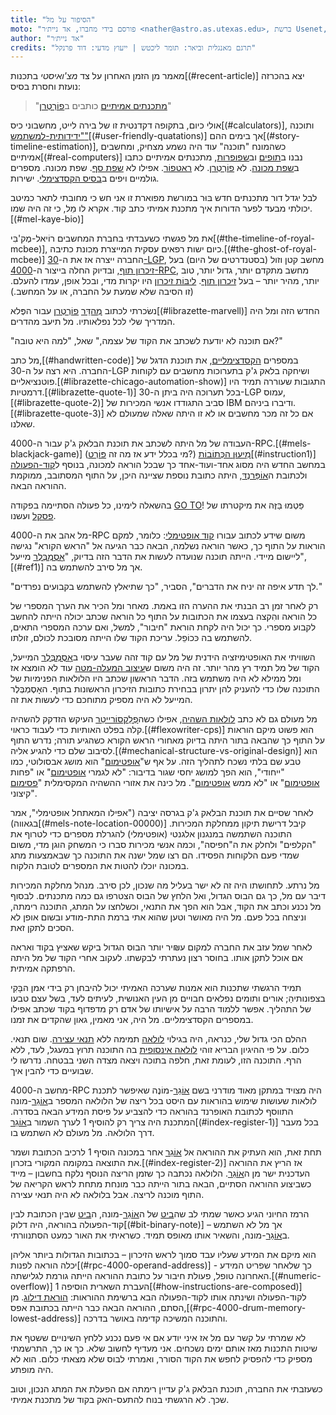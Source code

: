 ```yaml
---
title: "הסיפור על מל"
moto: "פורסם בידי מחברו, אד ניית׳ר <nather@astro.as.utexas.edu>, ברשת Usenet, ב-21 במאי 1983."
author: "אד ניית׳ר"
credits: "תרגם מאנגלית וביאר: תומר ליכטש | ייעוץ מדעי: דוד פרנקל"
---
```


מאמר מן הזמן האחרון על צד _מצ'ואיסטי_ בתכנות[(#recent-article)]
יצא בהכרזה נועזת וחסרת בסיס:

> "[מתכנתים אמיתיים](#real-programmer) כותבים ב[פוֹרְטְרַן](#fortran)"

אולי כיום,
בתקופה דקדנטית זו של
בירה לייט, מחשבוני כיס[(#calculators)], ותוכנה ["ידידותית-למשתמש"](#)[(#user-friendly-quatations)]
אך בימים ההם[(#story-timeline-estimation)],
כשהמונח "תוכנה" עוד היה נשמע מצחיק,
ומחשבים אמיתיים[(#real-computers)] נבנו ב[תופים](#) וב[שפופרות](#),
מתכנתים אמיתיים כתבו ב[שפת מכונה](#).
לא [פוֹרְטְרַן](#). לא [ראטפוֹר](#). אפילו לא [שפת סף](#).
שפת מכונה.
מספרים גולמיים ויפים ב[בסיס הקסדצימלי](#).
ישירות.

לבל יגדל דור מתכנתים חדש
בּוּר במורשת מפוארת זו
אני חש כי מחובתי לתאר
כמיטב יכולתי מבעד לפער הדורות
איך מתכנת אמיתי כתב קוד.
אקרא לו מֵל,
כי זה היה שמו.[(#mel-kaye-bio)]

את מל פגשתי כשעבדתי בחברת המחשבים רוֹיאל-מֶק'בִּי[(#the-timeline-of-royal-mcbee)],
כיום ישות רפאים עסקית המייצרת מכונת כתיבה.[(#the-ghost-of-royal-mcbee)]
החברה ייצרה אז את ה-[30-LGP](#),
מחשב קטן וזול (בסטנדרטים של היום)
בעל [זיכרון תוף](#),
ובדיוק החלה בייצור
ה-[4000-RPC](#), מחשב מתקדם יותר,
גדול יותר, טוב יותר, מהיר יותר – בעל [זיכרון תוף](#).
[ליבּוֹת זיכרון](#) היו יקרות מדי,
ובכל אופן, עמדו להעלם.
(זו הסיבה שלא שמעת על החברה,
או על המחשב.)

נשׂכרתי לכתוב [מְהַדֵּר](#) [פוֹרְטְרַן](#)
עבור הפֶּלא[(#librazette-marvell)] החדש הזה ומל היה המדריך שלי לכל נפלאותיו.
מל תיעב מהדרים.

"אם תוכנה לא יודעת לשכתב את הקוד של עצמה,"
שאל, "למה היא טובה?"

מל כתב,[(#handwritten-code)]
במספרים [הקסדצימליים](#),
את תוכנת הדגל של החברה.
היא רצה על ה-30-LGP
ושיחקה בלאק ג'ק בתערוכות מחשבים
עם לקוחות פוטנציאליים.[(#librazette-chicago-automation-show)]
התגובות שעוררה תמיד היו דרמטיות.[(#librazette-quote-1)]
בכל תערוכה היה ביתן ה-30-LGP עמוס,[(#librazette-quote-2)]
סביב התגודדו אנשי המכירות של IBM
ודיברו ביניהם.[(#librazette-quote-3)]
אם כל זה מכר מחשבים או לא
זו היתה שאלה שמעולם לא שאלנו.

העבודה של מל היתה לשכתב
את תוכנת הבלאק ג'ק עבור ה-4000-RPC.[(#mels-blackjack-game)]
(מי בכלל ידע אז מה זה [פּוֹרְט](#)?)
[מִיעוּן הכְּתוֹבוֹת](#)[(#instruction1)] במחשב החדש
היה מסוג אחד-ועוד-אחד
כך שבכל הוראה למכונה,
בנוסף ל[קוד-הפעולה](#)
ולכתובת ה[אוֹפֵּרַנְדּ](#),
היתה כתובת נוספת שציינה היכן, על התוף המסתובב,
ממוקמת ההוראה הבאה.

בהשאלה לימינו,
כל פעולה הסתיימה בפקודה [GO TO](#)!
פַּטְמוּ בַּזֶּה את מיקטרתו של [פסקל](#) ועשנו.

מל אהב את ה-4000-RPC
משום שידע לכתוב עבורו [קוד אופטימלי](#):
כלומר, למקם הוראות על התוף
כך, כאשר הוראה נשלמה,
הבאה כבר הגיעה אל "הראש הקורא"
נגישה ליישום מיידי.
הייתה תוכנה שנועדה לעשות את הדבר הזה בדיוק,
"[אָסֶמְבְּלֶר](#) מייעל",[(#ref1)]
אך מל סירב להשתמש בה.

"לך תדע איפה זה יניח את הדברים",
הסביר, "כך שתיאלץ להשתמש בקבועים נפרדים."

רק לאחר זמן רב הבנתי את ההערה הזו באמת.
מאחר ומל הכיר את הערך המספרי
של כל הוראה
והִקצה בעצמו את הכתובות על התוף
כל הוראה שכתב יכולה הייתה להחשב
לקבוע מספרי.
כך יכול היה לקחת הוראת "חיבור", למשל,
ואם ערכה המספרי התאים,
להשתמש בה כּכוֹפֵל.
עריכת הקוד שלו הייתה מסובכת לכולם, זולתו.

השוויתי את האופטימיזציה הידנית של מל
עם קוד זהה שעבר עיסוי ב[אָסֶמְבְּלֶר](#) המייעל,
הקוד של מל תמיד רץ מהר יותר.
זה היה משום ש[עיצוב המעלה-מטה](#)
עוד לא הומצא אז
ומל ממילא לא היה משתמש בזה.
הדבר הראשון שכתב היו הלולאות הפנימיות של התוכנה שלו
כדי להעניק להן יתרון
בבחירת כתובות הזיכרון הראשונות בתוף.
האָסֶמְבְּלֶר המייעל לא היה מספיק מתוחכם כדי לעשות את זה.

מל מעולם גם לא כתב [לולאות השהיה](#),
אפילו כשה[פְלֵקסוֹרַייטֵר](#) העיקש
הזדקק להשהיה קלה בפלט האותיות כדי לעבוד כראוי.[(#flexowriter-cps)]
הוא פשוט מיקם הוראות על התוף
כך שהבאה בתור היתה בדיוק מאחורי הראש הקורא
כשהגיע תורה;
נדרש התוף לסיבוב שלם
כדי להגיע אליה.[(#mechanical-structure-vs-original-design)]
הוא טבע שם בלתי נשכח לתהליך הזה.
על אף ש"[אופטימום](#)" הוא מושג אבסולוטי,
כמו "ייחודי", הוא הפך למושג יחסי
שגור בדיבור:
"לא לגמרי [אופטימום](#)" או "פחות [אופטימום](#)"
או "לא ממש [אופטימום](#)".
מל כינה את אזורי ההשהיה המקסימלית
"[פסימום](#) קיצוני".

לאחר שסיים את תוכנת הבלאק ג'ק
בגרסה יציבה
("אפילו המאתחל אופטימלי",
אמר בגאווה)[(#mels-note-location-00000)]
קיבל דרישת תיקון ממחלקת המכירות.
התוכנה השתמשה במנגנון אלגנטי (אופטימלי)
להגרלת מספרים כדי לטרוף את "הקלפים" ולחלק את ה"חפיסה",
וכמה אנשי מכירות סברו כי המשחק הוגן מדי,
משום שמדי פעם הלקוחות הפסידו.
הם רצו שמל ישנה את התוכנה
כך שבאמצעות מתג במכונה
יוכלו להטות את המספרים לטובת הלקוח.

מל נרתע.
לתחושתו היה זה לא ישר בעליל
מה שנכון,
לכן סירב.
מנהל מחלקת המכירות דיבר עם מל,
כך גם הבוס הגדול, ואל הלחץ של הבוס
הצטרפו גם כמה מתכנתים.
לבסוף מל נכנע וכתב את הקוד,
אבל הוא הפך את התנאי,
וכשלחצו על המתג,
התוכנה רימתה, וניצחה בכל פעם.
מל היה מאושר
וטען שהוא אתי ברמת התת-מודע
ובשום אופן לא הסכים לתקן זאת.

לאחר שמל עזב את החברה למקום ע₪יר יותר
הבוס הגדול ביקש שאציץ בקוד
ואראה אם אוכל לתקן אותו.
בחוסר רצון נעתרתי לבקשתו.
לעקוב אחרי הקוד של מל היתה הרפתקה אמיתית.

תמיד הרגשתי שתכנות הוא אמנות
שערכה האמיתי יכול להיבחן רק בידי
אמן הבָּקִי בצפונותיהַ;
אורים ותומים נפלאים
חבויים מן העין האנושית, לעיתים לעד,
בשל עצם טבעו של התהליך.
אפשר ללמוד הרבה על אישיותו של אדם
רק מדפדוף בקוד שכתב
אפילו במספרים הקסדצימליים.
מל היה, אני מאמין, גאון שהקדים את זמנו.

ההלם הכי גדול שלי, כנראה, היה בגילוי
[לולאה](#) תמימה ללא [תנאי עצירה](#).
שום תנאי. כלום.
על פי ההיגיון הבריא זוהי [לולאה אינסופית](#)
בה התוכנה תרוץ במעגל, לעד, ללא הרף.
התוכנה הזו, לעומת זאת, חלפה בתוכה
ויצאה מצדה השני בבטחה.
נדרשו לי שבועיים כדי להבין איך.

מחשב ה-4000-RPC היה מצויד במתקן מאוד מודרני
בשם [אוֹגֵר](#)-מוֹנֶה
שאיפשר לתכנת לולאות
שעושות שימוש בהוראות עם היסט
בכל ריצה של הלולאה
המספר ב[אוֹגֵר](#)-מונה
התווסף לכתובת האופרנד בהוראה
כדי להצביע על
פיסת המידע הבאה בסדרה.
המתכנת היה צריך רק להוסיף 1 לערך השמור ב[אוֹגֵר](#)[(#index-register-1)]
בכל מעבר דרך הלולאה.
מל מעולם לא השתמש בו.

תחת זאת, הוא העתיק את ההוראה אל [אוֹגֵר](#) אחר במכונה
הוסיף 1 לרכיב הכתובת
ושמר את התוצאה במקומה המקורי בזכרון.[(#index-register-2)]
אז הריץ את ההוראה העדכנית
ישר מן ה[אוֹגֵר](#).
הלולאה נכתבה כך שזמן הריצה הנוסף
נלקח בחשבון –
מייד כשביצוע ההוראה הסתיים,
הבאה בתור הייתה כבר מונחת מתחת לראש הקריאה של התוף
מוכנה לריצה.
אבל בלולאה לא היה תנאי עצירה.

הרמז החיוני הגיע כאשר שמתי לב
שה[ביט](#) של ה[אוֹגֵר](#)-מונה,
ה[ביט](#) שבין הכתובת לבין קוד-הפעולה בהוראה,
היה דלוק[(#bit-binary-note)] –
אך מל לא השתמש ב[אוֹגֵר](#)-מונה,
והשאיר אותו מאופס תמיד.
כשראיתי את האור כמעט הסתנוורתי.

הוא מיקם את המידע שעליו עבד
סמוך לראש הזיכרון –
בכתובות הגדולות ביותר אליהן יכלה הוראה לפנות[(#rpc-4000-operand-address)] -
כך שלאחר שפריט המידע האחרונה טופל,
פעולת חיבור על כתובת ההוראה
הייתה גורמת לגלישתה.[(#numeric-overflow)]
העברת השארית הוסיפה 1[(#how-instructions-are-composed)]
לקוד-הפעולה ושינתה אותו לקוד-הפעולה הבא ברשימת ההוראות:
[הוראת דילוג](#).
מן הסתם, ההוראה הבאה כבר הייתה
בכתובת אפס,[(#rpc-4000-drum-memory-lowest-address)]
והתוכנה המשיכה קדימה באושר בדרכה.

לא שמרתי על קשר עם מל
אז איני יודע אם אי פעם נכנע ללחץ
השינויים ששטף את שיטות התכנות
מאז אותם ימים נשכחים.
אני מעדיף לחשוב שלא.
כך או כך,
התרשמתי מספיק כדי להפסיק לחפש
את הקוד הסורר,
ואמרתי לבוס שלא מצאתי כלום.
הוא לא היה מופתע.

כשעזבתי את החברה,
תוכנת הבלאק ג'ק עדיין רימתה
אם הפעלת את המתג הנכון,
וטוב שכך.
לא הרגשתי בנוח
להתעס-האק בקוד של מתכנת אמיתי.
